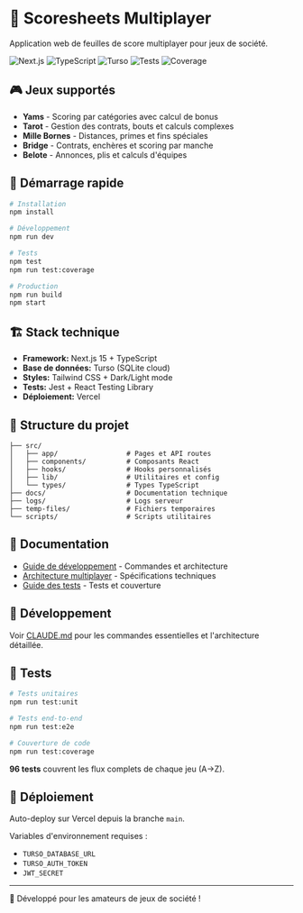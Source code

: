 # 🎯 Scoresheets Multiplayer

Application web de feuilles de score multiplayer pour jeux de société.

![Next.js](https://img.shields.io/badge/Next.js-15.0-black?logo=next.js)
![TypeScript](https://img.shields.io/badge/TypeScript-5.0-blue?logo=typescript)
![Turso](https://img.shields.io/badge/Turso-SQLite-green?logo=sqlite)
![Tests](https://img.shields.io/badge/Tests-96%20passed-green)
![Coverage](https://img.shields.io/badge/Coverage-Ready-blue)

## 🎮 Jeux supportés

- **Yams** - Scoring par catégories avec calcul de bonus
- **Tarot** - Gestion des contrats, bouts et calculs complexes  
- **Mille Bornes** - Distances, primes et fins spéciales
- **Bridge** - Contrats, enchères et scoring par manche
- **Belote** - Annonces, plis et calculs d'équipes

## 🚀 Démarrage rapide

```bash
# Installation
npm install

# Développement
npm run dev

# Tests
npm test
npm run test:coverage

# Production
npm run build
npm start
```

## 🏗️ Stack technique

- **Framework:** Next.js 15 + TypeScript
- **Base de données:** Turso (SQLite cloud)
- **Styles:** Tailwind CSS + Dark/Light mode
- **Tests:** Jest + React Testing Library
- **Déploiement:** Vercel

## 📁 Structure du projet

```
├── src/
│   ├── app/                 # Pages et API routes
│   ├── components/          # Composants React
│   ├── hooks/               # Hooks personnalisés  
│   ├── lib/                 # Utilitaires et config
│   └── types/               # Types TypeScript
├── docs/                    # Documentation technique
├── logs/                    # Logs serveur
├── temp-files/              # Fichiers temporaires
└── scripts/                 # Scripts utilitaires
```

## 📖 Documentation

- [Guide de développement](./CLAUDE.md) - Commandes et architecture
- [Architecture multiplayer](./docs/MULTIPLAYER_BLUEPRINT.md) - Spécifications techniques
- [Guide des tests](./docs/TESTING.md) - Tests et couverture

## 🔧 Développement

Voir [CLAUDE.md](./CLAUDE.md) pour les commandes essentielles et l'architecture détaillée.

## 🧪 Tests

```bash
# Tests unitaires
npm run test:unit

# Tests end-to-end  
npm run test:e2e

# Couverture de code
npm run test:coverage
```

**96 tests** couvrent les flux complets de chaque jeu (A→Z).

## 🚢 Déploiement

Auto-deploy sur Vercel depuis la branche `main`.

Variables d'environnement requises :
- `TURSO_DATABASE_URL`
- `TURSO_AUTH_TOKEN`
- `JWT_SECRET`

---

🎲 Développé pour les amateurs de jeux de société !